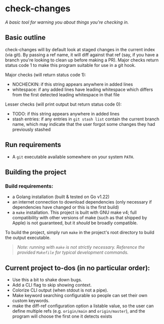 # check-changes

*A basic tool for warning you about things you're checking in.*

## Basic outline

check-changes will by default look at staged changes in the current index (via git). By passing a ref name, it will diff against that ref (say, if you have a branch you're looking to clean up before making a PR). Major checks return status code 1 to make this program suitable for use in a git hook.

Major checks (will return status code 1):

- NOCHECKIN: if this string appears anywhere in added lines
- whitespace: if any added lines have leading whitespace which differs from the first detected leading whitespace in that file

Lesser checks (will print output but return status code 0):

- TODO: if this string appears anywhere in added lines
- stash entries: if any entries in `git stash list` contain the current branch name, which may indicate that the user forgot some changes they had previously stashed

## Run requirements

- A `git` executable available somewhere on your system `PATH`.

## Building the project

### Build requirements:

- a Golang installation (built & tested on Go v1.22)
- an internet connection to download dependencies (only necessary if dependencies have changed or this is the first build)
- a `make` installation. This project is built with GNU make v4; full compatibility with other versions of make (such as that shipped by Apple) is not guaranteed, but it _should_ be broadly compatible.

To build the project, simply run `make` in the project's root directory to build the output executable.

> _Note: running with `make` is not strictly necessary. Reference the provided `Makefile` for typical development commands._

## Current project to-dos (in no particular order):

- Use this a bit to shake down bugs.
- Add a CLI flag to skip showing context.
- Colorize CLI output (when stdout is not a pipe).
- Make keyword searching configurable so people can set their own custom keywords.
- make the diff-ref configuration option a listable value, so the user can define multiple refs (e.g. `origin/main` and `origin/master`), and the program will choose the first one it detects exists
